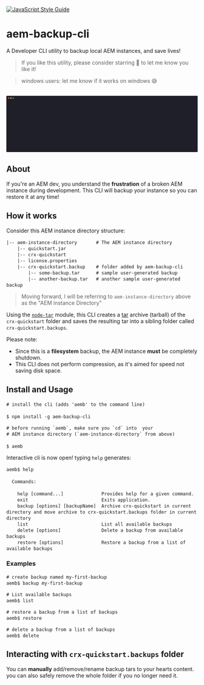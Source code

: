 [![JavaScript Style Guide](https://img.shields.io/badge/code_style-standard-brightgreen.svg)](https://standardjs.com)
# aem-backup-cli
A Developer CLI utility to backup local AEM instances, and save lives!

> If you like this utility, please consider starring 🤩 to let me know you like it!

> windows users: let me know if it works on windows 😅


<p align="center">
  <br>
  <img src="screenshot.svg">
  <br>
</p>

## About
If you're an AEM dev, you understand the **frustration** of a broken AEM instance during development. This CLI will backup your instance so you can restore it at any time!

## How it works
Consider this AEM instance directory structure:

```
|-- aem-instance-directory       # The AEM instance directory
    |-- quickstart.jar
    |-- crx-quickstart
    |-- license.properties
    |-- crx-quickstart.backup    # folder added by aem-backup-cli
        |-- some-backup.tar      # sample user-generated backup  
        |-- another-backup.tar   # another sample user-generated backup 
```
> Moving forward, I will be referring to `aem-instance-directory` above as the "AEM instance Directory"

Using the [`node-tar`](https://github.com/npm/node-tar) module, this CLI creates a [tar](https://en.wikipedia.org/wiki/Tar_(computing)) archive (tarball) of the `crx-quickstart` folder and saves the resulting tar into a sibling folder called `crx-quickstart.backups`.

Please note:

- Since this is a **filesystem** backup, the AEM instance **must** be completely shutdown.
- This CLI does not perform compression, as it's aimed for speed not saving disk space.

## Install and Usage

```console
# install the cli (adds 'aemb' to the command line)

$ npm install -g aem-backup-cli
```
```console
# before running `aemb`, make sure you `cd` into  your
# AEM instance directory (`aem-instance-directory` from above)

$ aemb
```
Interactive cli is now open! typing `help` generates:

```console
aemb$ help

  Commands:

    help [command...]              Provides help for a given command.
    exit                           Exits application.
    backup [options] [backupName]  Archive crx-quickstart in current directory and move archive to crx-quickstart.backups folder in current directory
    list                           List all available backups
    delete [options]               Delete a backup from available backups
    restore [options]              Restore a backup from a list of available backups
```

### Examples

```console
# create backup named my-first-backup
aemb$ backup my-first-backup
```

```console
# List available backups
aemb$ list
```
```console
# restore a backup from a list of backups
aemb$ restore
```
```console
# delete a backup from a list of backups
aemb$ delete
```

## Interacting with `crx-quickstart.backups` folder
You can **manually** add/remove/rename backup tars to your hearts content. you can also safely remove the whole folder if you no longer need it.

 
